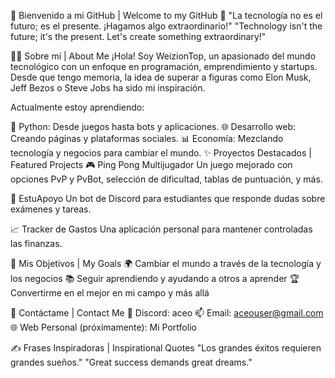 🌟 Bienvenido a mi GitHub | Welcome to my GitHub 🌟
"La tecnología no es el futuro; es el presente. ¡Hagamos algo extraordinario!"
"Technology isn't the future; it's the present. Let's create something extraordinary!"

🧑‍💻 Sobre mí | About Me
¡Hola! Soy WeizionTop, un apasionado del mundo tecnológico con un enfoque en programación, emprendimiento y startups.
Desde que tengo memoria, la idea de superar a figuras como Elon Musk, Jeff Bezos o Steve Jobs ha sido mi inspiración.

Actualmente estoy aprendiendo:

🐍 Python: Desde juegos hasta bots y aplicaciones.
🌐 Desarrollo web: Creando páginas y plataformas sociales.
📊 Economía: Mezclando tecnología y negocios para cambiar el mundo.
✨ Proyectos Destacados | Featured Projects
🎮 Ping Pong Multijugador
Un juego mejorado con opciones PvP y PvBot, selección de dificultad, tablas de puntuación, y más.

🤖 EstuApoyo
Un bot de Discord para estudiantes que responde dudas sobre exámenes y tareas.

📈 Tracker de Gastos
Una aplicación personal para mantener controladas las finanzas.

🚀 Mis Objetivos | My Goals
🌍 Cambiar el mundo a través de la tecnología y los negocios
📚 Seguir aprendiendo y ayudando a otros a aprender
🏆 Convertirme en el mejor en mi campo y más allá

🎯 Contáctame | Contact Me
💬 Discord: aceo
📫 Email: aceouser@gmail.com
🌐 Web Personal (próximamente): Mi Portfolio

✍️ Frases Inspiradoras | Inspirational Quotes
"Los grandes éxitos requieren grandes sueños."
"Great success demands great dreams."
